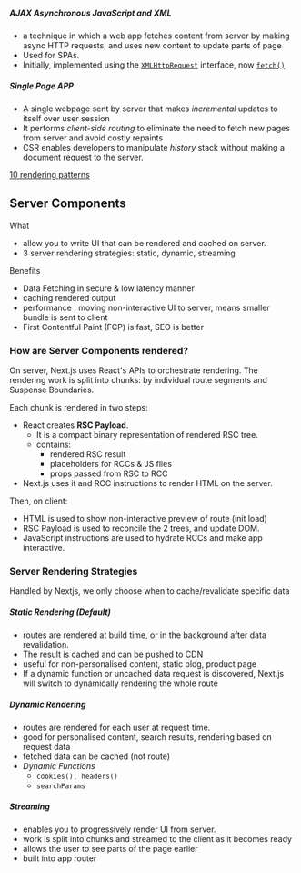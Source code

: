 ##### AJAX Asynchronous JavaScript and XML
- a technique in which a web app fetches content from server by making async HTTP requests, and uses new content to update parts of page
- Used for SPAs. 
- Initially,  implemented using the [`XMLHttpRequest`](https://developer.mozilla.org/en-US/docs/Web/API/XMLHttpRequest) interface, now [`fetch()`](https://developer.mozilla.org/en-US/docs/Web/API/fetch) 

##### Single Page APP
- A single webpage sent by server that makes _incremental_ updates to itself over user session
- It performs _client-side routing_ to eliminate the need to fetch new pages from server and avoid costly repaints
- CSR enables developers to manipulate *history* stack without making a document request to the server.

[10 rendering patterns](https://www.youtube.com/watch?v=Dkx5ydvtpCA)

## Server Components

What 
- allow you to write UI that can be rendered and cached on server.
- 3 server rendering strategies: static, dynamic, streaming

Benefits
- Data Fetching in secure & low latency manner
- caching rendered output 
- performance : moving non-interactive UI to server, means smaller bundle is sent to client
- First Contentful Paint (FCP) is fast, SEO is better

### How are Server Components rendered?

On server, Next.js uses React's APIs to orchestrate rendering. The rendering work is split into chunks: by individual route segments and Suspense Boundaries.

Each chunk is rendered in two steps:
- React creates **RSC Payload**. 
	- It is a compact binary representation of rendered RSC tree. 
	- contains:
		- rendered RSC result
		- placeholders for RCCs & JS files
		- props passed from RSC to RCC
- Next.js uses it and RCC instructions to render HTML on the server.

Then, on client:
- HTML is used to show non-interactive preview of route (init load)
- RSC Payload is used to reconcile the 2 trees, and update DOM.
- JavaScript instructions are used to hydrate RCCs and make app interactive.

### Server Rendering Strategies

Handled by Nextjs, we only choose when to cache/revalidate specific data
##### Static Rendering (Default)
- routes are rendered at build time, or in the background after data revalidation. 
- The result is cached and can be pushed to CDN
- useful for non-personalised content, static blog, product page
- If a dynamic function or uncached data request is discovered, Next.js will switch to dynamically rendering the whole route
##### Dynamic Rendering
- routes are rendered for each user at request time.
- good for personalised content, search results, rendering based on request data
- fetched data can be cached (not route)
- *Dynamic Functions*
	- `cookies(), headers()` 
	- `searchParams`

##### Streaming
- enables you to progressively render UI from server. 
- work is split into chunks and streamed to the client as it becomes ready
- allows the user to see parts of the page earlier
- built into app router